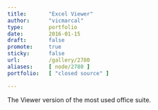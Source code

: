 ```yaml
---
title:       "Excel Viewer"
author:      "vicmarcal"
type:        portfolio
date:        2016-01-15
draft:       false
promote:     true
sticky:      false
url:         /gallery/2780
aliases:     [ node/2780 ]
portfolio:   [ "closed source" ]

---
```


The Viewer version of the most used office suite.
